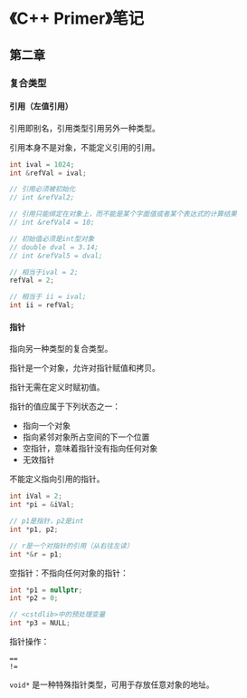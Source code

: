 # 《C++ Primer》笔记



## 第二章

### 复合类型

#### 引用（左值引用）

引用即别名，引用类型引用另外一种类型。

引用本身不是对象，不能定义引用的引用。

```c++
int ival = 1024;
int &refVal = ival;

// 引用必须被初始化
// int &refVal2; 

// 引用只能绑定在对象上，而不能是某个字面值或者某个表达式的计算结果
// int &refVal4 = 10;

// 初始值必须是int型对象
// double dval = 3.14;
// int &refVal5 = dval;

// 相当于ival = 2;
refVal = 2;

// 相当于 ii = ival;
int ii = refVal;
```

#### 指针

指向另一种类型的复合类型。

指针是一个对象，允许对指针赋值和拷贝。

指针无需在定义时赋初值。

指针的值应属于下列状态之一：

- 指向一个对象
- 指向紧邻对象所占空间的下一个位置
- 空指针，意味着指针没有指向任何对象
- 无效指针

不能定义指向引用的指针。

```c++
int iVal = 2;
int *pi = &iVal;

// p1是指针，p2是int
int *p1, p2;

// r是一个对指针的引用（从右往左读）
int *&r = p1;
```

空指针：不指向任何对象的指针：

```c++
int *p1 = nullptr;
int *p2 = 0;

// <cstdlib>中的预处理变量
int *p3 = NULL;
```

指针操作：

```
==
!=
```

`void*` 是一种特殊指针类型，可用于存放任意对象的地址。
